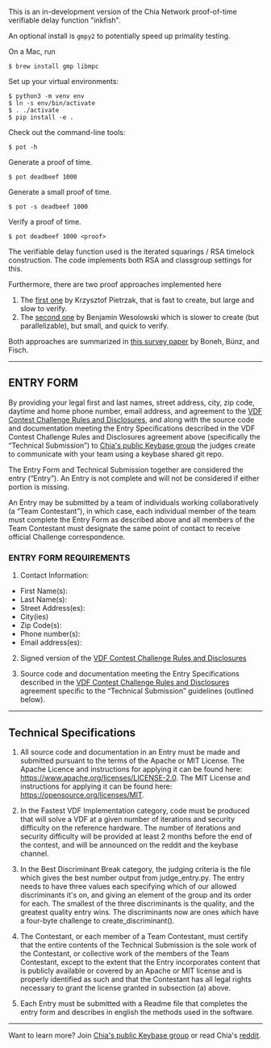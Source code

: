 This is an in-development version of the Chia Network proof-of-time verifiable delay function "inkfish".

An optional install is `gmpy2` to potentially speed up primality testing.

On a Mac, run

    $ brew install gmp libmpc


Set up your virtual environments:

    $ python3 -m venv env
    $ ln -s env/bin/activate
    $ . ./activate
    $ pip install -e .

Check out the command-line tools:

    $ pot -h

Generate a proof of time.

    $ pot deadbeef 1000

Generate a small proof of time.

    $ pot -s deadbeef 1000

Verify a proof of time.

    $ pot deadbeef 1000 <proof>


The verifiable delay function used is the iterated squarings / RSA timelock construction. The code implements both RSA and classgroup settings for this.

Furthermore, there are two proof approaches implemented here
1. The [first one](https://eprint.iacr.org/2018/627.pdf) by Krzysztof Pietrzak, that is fast to create, but large and slow to verify.
2. The [second one](https://eprint.iacr.org/2018/623.pdf) by Benjamin Wesolowski which is slower to create (but parallelizable), but small, and quick to verify.

Both approaches are summarized in [this survey paper](https://eprint.iacr.org/2018/712.pdf) by Boneh, Bünz, and Fisch.

---
## ENTRY FORM 

By providing your legal first and last names, street address, city, zip code, daytime and home phone number, email address, and agreement to the [VDF Contest Challenge Rules and Disclosures](https://www.dropbox.com/s/7c9y6802cdx0hne/Chia%20Network%20-%20VDF%20Contest%20Rules%20and%20Disclosures?dl=0), and  along with the source code and documentation meeting the Entry Specifications described in the VDF Contest Challenge Rules and Disclosures agreement above (specifically the “Technical Submission”) to [Chia's public Keybase group](https://keybase.io/team/chia_network.public) the judges create to communicate with your team using a keybase shared git repo.

The Entry Form and Technical Submission together are considered the entry (“Entry”). An Entry is not complete and will not be considered if either portion is missing. 

An Entry may be submitted by a team of individuals working collaboratively (a “Team Contestant”), in which case, each individual member of the team must complete the Entry Form as described above and all members of the Team Contestant must designate the same point of contact to receive official Challenge correspondence.

### ENTRY FORM REQUIREMENTS

1. Contact Information: 
- First Name(s): 
- Last Name(s): 
- Street Address(es):
- City(ies)
- Zip Code(s):
- Phone number(s): 
- Email address(es):

2. Signed version of the [VDF Contest Challenge Rules and Disclosures](https://www.dropbox.com/s/7c9y6802cdx0hne/Chia%20Network%20-%20VDF%20Contest%20Rules%20and%20Disclosures?dl=0)

3. Source code and documentation meeting the Entry Specifications described in the [VDF Contest Challenge Rules and Disclosures](https://www.dropbox.com/s/7c9y6802cdx0hne/Chia%20Network%20-%20VDF%20Contest%20Rules%20and%20Disclosures?dl=0) agreement specific to the “Technical Submission” guidelines (outlined below).

---
## Technical Specifications
1. All source code and documentation in an Entry must be made and submitted pursuant to the terms of the Apache or MIT License. The Apache Licence and instructions for applying it can be found here: https://www.apache.org/licenses/LICENSE-2.0. The MIT License and instructions for applying it can be found here: https://opensource.org/licenses/MIT. 

2. In the Fastest VDF Implementation category, code must be produced that will solve a VDF at a given number of iterations and security difficulty on the reference hardware. The number of iterations and security difficulty will be provided at least 2 months before the end of the contest, and will be announced on the reddit and the keybase channel.

3. In the Best Discriminant Break category, the judging criteria is the file which gives the best number output from judge_entry.py. The entry needs to have three values each specifying which of our allowed discriminants it's on, and giving an element of the group and its order for each. The smallest of the three discriminants is the quality, and the greatest quality entry wins. The discriminants now are ones which have a four-byte challenge to create_discriminant(). 

4. The Contestant, or each member of a Team Contestant, must certify that the entire contents of the Technical Submission is the sole work of the Contestant, or collective work of the members of the Team Contestant, except to the extent that the Entry incorporates content that is publicly available or covered by an Apache or MIT license and is properly identified as such and that the Contestant has all legal rights necessary to grant the license granted in subsection (a) above.

5. Each Entry must be submitted with a Readme file that completes the entry form and describes in english the methods used in the software.
---
Want to learn more? Join [Chia's public Keybase group](https://keybase.io/team/chia_network.public) or read Chia's [reddit](https://www.reddit.com/r/chia_vdf).

